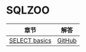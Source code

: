 # SQLZOO

| 章节 | 解答 |
| :-----: | :------: |
| [SELECT basics](https://sqlzoo.net/wiki/SELECT_basics) | [GitHub](https://github.com/MuShiHuaShang/SQLZOO/blob/master/SELECT%20basics.md) |
